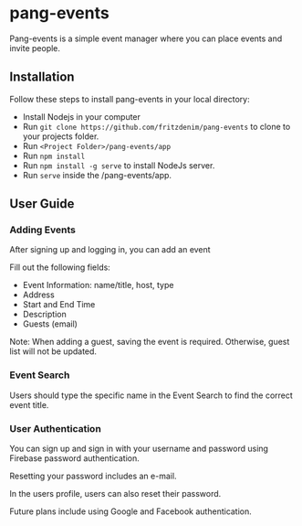 # pang-events
Pang-events is a simple event manager where you can place events and invite people. 

## Installation
Follow these steps to install pang-events in your local directory:
- Install Nodejs in your computer
- Run `git clone https://github.com/fritzdenim/pang-events` to clone to your projects folder.
- Run `<Project Folder>/pang-events/app`
- Run `npm install`
- Run `npm install -g serve` to install NodeJs server.
- Run `serve` inside the <Project Folder>/pang-events/app.

## User Guide

### Adding Events
After signing up and logging in, you can add an event

Fill out the following fields:
 - Event Information: name/title, host, type
 - Address
 - Start and End Time
 - Description
 - Guests (email)

Note: When adding a guest, saving the event is required. Otherwise, guest list will not be updated.

### Event Search
Users should type the specific name in the Event Search to find the correct event title.

### User Authentication
You can sign up and sign in with your username and password using Firebase password authentication.

Resetting your password includes an e-mail.

In the users profile, users can also reset their password.

Future plans include using Google and Facebook authentication.

